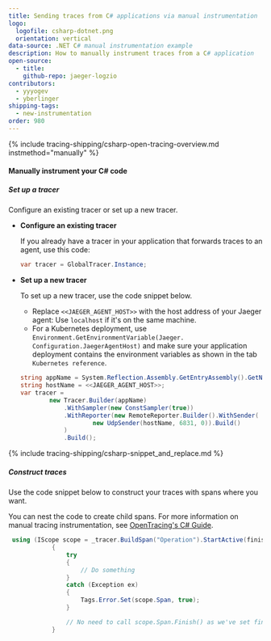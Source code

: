 ```yaml
---
title: Sending traces from C# applications via manual instrumentation
logo:
  logofile: csharp-dotnet.png
  orientation: vertical
data-source: .NET C# manual instrumentation example
description: How to manually instrument traces from a C# application
open-source:
  - title: 
    github-repo: jaeger-logzio
contributors:
  - yyyogev
  - yberlinger
shipping-tags:
  - new-instrumentation
order: 980
---
```


{% include tracing-shipping/csharp-open-tracing-overview.md instmethod="manually" %}


#### Manually instrument your C\# code

<div class="tasklist">


##### Set up a tracer
Configure an existing tracer or set up a new tracer.

+ **Configure an existing tracer**

    If you already have a tracer in your application that forwards traces to an agent, use    this code:
   
     ```csharp
     var tracer = GlobalTracer.Instance;
     ```

+ **Set up a new tracer**

   To set up a new tracer, use the code snippet below. 
   
     + Replace `<<JAEGER_AGENT_HOST>>` with the host address of your Jaeger agent: Use    `localhost` if it's on the same machine. 
     + For a Kubernetes deployment, use `Environment.GetEnvironmentVariable(Jaeger.   Configuration.JaegerAgentHost)` and make sure your application deployment contains the environment variables as shown in the tab `Kubernetes reference`.
   
     ```csharp
     string appName = System.Reflection.Assembly.GetEntryAssembly().GetName().Name;
     string hostName = <<JAEGER_AGENT_HOST>>;
     var tracer =
             new Tracer.Builder(appName)
                 .WithSampler(new ConstSampler(true))
                 .WithReporter(new RemoteReporter.Builder().WithSender(
                         new UdpSender(hostName, 6831, 0)).Build()
                 )
                 .Build();
     ```

{% include tracing-shipping/csharp-snippet_and_replace.md %}


##### Construct traces

Use the code snippet below to construct your traces with spans where you want. 

You can nest the code to create child spans. 
For more information on manual tracing instrumentation, see [OpenTracing's C# Guide](https://opentracing.io/guides/csharp/).


```csharp
 using (IScope scope = _tracer.BuildSpan("Operation").StartActive(finishSpanOnDispose: true))
            {
                try
                {
                    // Do something
                }
                catch (Exception ex)
                {
                    Tags.Error.Set(scope.Span, true);
                }

                // No need to call scope.Span.Finish() as we've set finishSpanOnDispose:true in StartActive.
            }
```

</div>